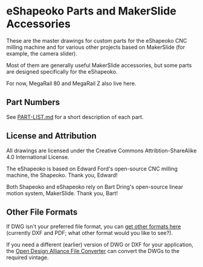 eShapeoko Parts and MakerSlide Accessories
=====

These are the master drawings for custom parts for the eShapeoko CNC milling machine
and for various other projects based on MakerSlide (for example, the camera slider).

Most of them are generally useful MakerSlide accessories, but some parts are designed
specifically for the eShapeoko.

For now, MegaRail 80 and MegaRail Z also live here.

Part Numbers
------
See [PART-LIST.md](PART-LIST.md) for a short description of each part.

License and Attribution
------

All drawings are licensed under the Creative Commons Attribtion-ShareAlike 4.0
International License.

The eShapeoko is based on Edward Ford's open-source CNC milling machine, the Shapeoko.
Thank you, Edward!

Both Shapeoko and eShapeoko rely on Bart Dring's open-source linear motion system,
MakerSlide. Thank you, Bart!

Other File Formats
------

If DWG isn't your preferred file format, you can
[get other formats here](http://amberspyglass.co.uk/resources/parts/)
(currently DXF and PDF; what other format would you like to see?).

If you need a different (earlier) version of DWG or DXF for your application, the
[Open Design Alliance File Converter](https://www.opendesign.com/guestfiles/oda_file_converter)
can convert the DWGs to the required vintage.
